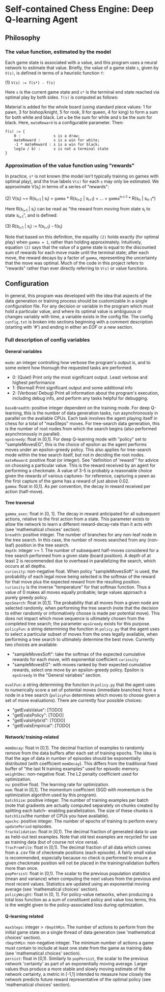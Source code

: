 # Self-contained Chess Engine: Deep Q-learning Agent

## Philosophy

### The value function, estimated by the model

Each game state is associated with a value, and this program uses a neural network to estimate that value. Briefly, the value of a game state `s`, given by `V(s)`, is defined in terms of a heuristic function `f`:

(1) `V(s) := f(s*) - f(s)`

Here `s` is the current game state and `s*` is the terminal end state reached via optimal play by both sides. `f(s)` is computed as follows:

Material is added for the whole board (using standard piece values: 1 for pawn, 3 for bishop/knight, 5 for rook, 9 for queen, 4 for king) to form a sum for both white and black. Let `w` be the sum for white and `b` be the sum for black. Here, `mateReward` is a configurable parameter. Then:

```
f(s) := {
    0 :               s is a draw;
    mateReward :      s is a win for white;
    -1 * mateReward : s is a win for black;
    log(w / b) :      s is not a terminal state
}
```

### Approximation of the value function using "rewards"

In practice, `s*` is not known (the model isn't typically training on games with
optimal play), and the true labels `V(s)` for each `s` may only be estimated. We
approximate V(s<sub>i</sub>) in terms of a series of "rewards":

(2) V(s<sub>i</sub>) ~= R(s<sub>i+1</sub> | s<sub>i</sub>) + `gamma` \* R(s<sub>i+2</sub> | s<sub>i+1</sub>) + ... + `gamma`<sup>n-i-1</sup> \* R(s<sub>n</sub> | s<sub>n-1</sub>*)

Here R(s<sub>i+1</sub> | s<sub>i</sub>) can be read as "the reward from moving from state s<sub>i</sub> to state s<sub>i+1</sub>", and is defined:

(3) R(s<sub>i+1</sub> | s<sub>i</sub>) := f(s<sub>i+1</sub>) - f(s<sub>i</sub>)

Note that based on this definition, the equality `(2)` holds exactly (for optimal play) when `gamma = 1`, rather than holding approximately. Intuitively, equation `(2)` says that the value of a game state is equal to the discounted sum of rewards for each move made until the terminal state; after each move, the reward decays by a factor of `gamma`, representing the uncertainty that the move was optimal. Much of the code in this project refers to "rewards" rather than ever directly referring to `V(s)` or value functions.

## Configuration

In general, this program was developed with the idea that aspects of the data generation or training process should be customizable in a single configuration file. For any decision or variable in the program which must hold a particular value, and where its optimal value is ambiguous or changes variably with time, a variable exists in the config file.
The config `config.txt` is broken into sections beginning with a comment description (starting with '#') and ending in either an *EOF* or a new section.

### Full description of config variables

#### General variables

`mode`: an integer controlling how verbose the program's output is, and to some extent how thorough the requested tasks are performed.  
- 0: (Quiet) Print only the most significant output. Least verbose and highest performance  
- 1: (Normal) Print significant output and some additional info  
- 2: (Verbose/ Debug) Print all information about the program's execution, including debug info, and perform any tasks helpful for debugging.  

`baseBreadth`: positive integer dependent on the training mode. For deep Q-learning, this is the number of data generation tasks, run asynchronously in parallel on the available CPUs. Each task involves the agent playing itself in chess for a total of "maxSteps" moves. For tree-search data generation, this is the number of root nodes from which the search begins (also performed asynchronously in parallel).  
`epsGreedy`: float in [0,1]. For deep Q-learning mode with "policy" set to "sampleMovesEG", this is the choice of epsilon as the agent performs moves under an epsilon-greedy policy. This also applies for tree-search mode within the tree search itself, but not in deciding the root nodes.  
`mateReward`: positive float (or integer). See "definition of 'reward'" for advice on choosing a particular value. This is the reward received by an agent for performing a checkmate. A value of 3-5 is probably a reasonable choice given the rewards of various captures- for reference, capturing a pawn as the first capture of the game has a reward of just above 0.02.  
`gamma`: float in (0,1]. As per convention, the decay in reward received per action (half-move).

#### Tree traversal

`gamma_exec`: float in [0, 1]. The decay in reward anticipated for all subsequent actions, relative to the first action from a state. This parameter exists to allow the network to learn a different reward-decay-rate than it acts with (see 'mathematical choices' section).  
`breadth`: positive integer. The number of branches for any non-leaf node in the tree search. In this case, the number of moves searched from any (non-leaf) position in the tree search.  
`depth`: integer >= 1. The number of subsequent half-moves considered for a tree search performed from a given state (board position). A depth of at least 2 is recommended due to overhead in parallelizing the search, which occurs at all depths.  
`curiosity`: non-negative float. When policy "sampleMovesSoft" is used, the probability of each legal move being selected is the softmax of the reward for that move plus the expected reward from the resulting position. `curiosity` is the inverse "temperature" for that softmax function. Thus a value of 0 makes all moves equally probable; large values approach a purely greedy policy.  
`epsSearch`: float in [0,1]. The probability that all moves from a given node are selected randomly, when performing the tree search (note that the decision to either randomly or informatively choose is made per potential move). This does not impact which move sequence is ultimately chosen from the completed tree search; the parameter `epsGreedy` exists for this purpose.  
`policyFun`: a string determining the function in `policy.py` that the agent uses to select a particular subset of moves from the ones legally available, when performing a tree search to ultimately determine the best move. Currently two choices are available:  
- "sampleMovesSoft": take the softmax of the expected cumulative rewards for each move, with exponential coefficient `curiosity`  
- "sampleMovesEG": with moves ranked by their expected cumulative rewards, select one move by an epsilon-greedy policy. Epsilon is `epsGreedy` in the "General variabes" section.  

`evalFun`: a string determining the function in `policy.py` that the agent uses to numerically score a set of potential moves (immediate branches) from a node in a tree search (`policyFun` determines which moves to choose given a set of move evaluations). There are currently four possible choices:  
- "getEvalsValue": [TODO]
- "getEvalsPolicy": [TODO]
- "getEvalsHybrid": [TODO]
- "getEvalsEmpirical": [TODO]

#### Network/ training-related

`memDecay`: float in [0,1]. The decimal fraction of examples to randomly remove from the data buffers after each set of training epochs. The idea is that the age of data in number of episodes should be exponentially distributed (with coefficient `memDecay`). This differs from the traditional fixed buffer of "the last N training examples" used for episodic memory.  
`weightDec`: non-negative float. The L2 penalty coefficient used for optimization.  
`nu`: positive float. The learning rate for optimization.  
`mom`: float in [0,1]. The momentum coefficient (SGD with momentum is the optimization algorithm used by this program).  
`batchSize`: positive integer. The number of training examples per batch (note that gradients are actually computed separately on chunks created by splitting each batch- enabling parallelization. The size of these chunks is `batchSize`/the number of CPUs you have available).  
`epochs`: positive integer. The number of epochs of training to perform every `updatePeriod` episodes.  
`fracValidation`: float in [0,1). The decimal fraction of generated data to use as held-out test examples. Note that old test examples are recycled for use as training data (but of course not vice versa).  
`fracFromFile`: float in [0,1). The decimal fraction of all data which comes from a *.csv* file of checkmate positions (each episode). A fairly small value is recommended, especially because no check is performed to ensure a given checkmate position will not be placed in the training/validation buffers more than once.  
`popPersist`: float in [0,1). The scalar to the previous population statistics (mean and variance) when computing the next values from the previous and most recent values. Statistics are updated using an exponential moving average (see 'mathematical choices' section).  
`policyWeight`: float in [0, 1]. For policy-value networks, when producing a total loss function as a sum of constituent policy and value loss terms, this is the weight given to the policy-associated loss during optimization.  

#### Q-learning related

`maxSteps`: integer > `rDepthMin`. The number of actions to perform from the initial game state on a single thread of data generation (see 'mathematical choices' section).  
`rDepthMin`: non-negative integer. The minimum number of actions a game must contain to include at least one state from the game as training data (see 'mathematical choices' section).  
`persist`: float in [0,1). Similarly to `popPersist`, the scalar to the previous network 'certainty' as part of an exponentially moving average. Larger values thus produce a more stable and slowly moving estimate of the network certainty, a metric in [-1,1] intended to measure how closely the network predicts future reward representative of the optimal policy (see 'mathematical choices' section).
